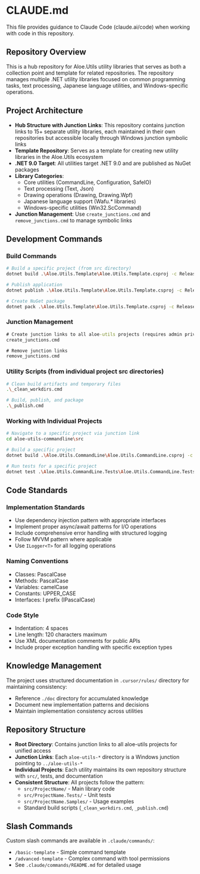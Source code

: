 # CLAUDE.md

This file provides guidance to Claude Code (claude.ai/code) when working with code in this repository.

## Repository Overview

This is a hub repository for Aloe.Utils utility libraries that serves as both a collection point and template for related repositories. The repository manages multiple .NET utility libraries focused on common programming tasks, text processing, Japanese language utilities, and Windows-specific operations.

## Project Architecture

- **Hub Structure with Junction Links**: This repository contains junction links to 15+ separate utility libraries, each maintained in their own repositories but accessible locally through Windows junction symbolic links
- **Template Repository**: Serves as a template for creating new utility libraries in the Aloe.Utils ecosystem  
- **.NET 9.0 Target**: All utilities target .NET 9.0 and are published as NuGet packages
- **Library Categories**:
  - Core utilities (CommandLine, Configuration, SafeIO)
  - Text processing (Text, Json)
  - Drawing operations (Drawing, Drawing.Wpf)
  - Japanese language support (Wafu.* libraries)
  - Windows-specific utilities (Win32.ScCommand)
- **Junction Management**: Use `create_junctions.cmd` and `remove_junctions.cmd` to manage symbolic links

## Development Commands

### Build Commands
```bash
# Build a specific project (from src directory)
dotnet build .\Aloe.Utils.Template\Aloe.Utils.Template.csproj -c Release

# Publish application
dotnet publish .\Aloe.Utils.Template\Aloe.Utils.Template.csproj -c Release -o .\publish\AloeUtilsTemplate

# Create NuGet package
dotnet pack .\Aloe.Utils.Template\Aloe.Utils.Template.csproj -c Release -o .\publish
```

### Junction Management
```cmd
# Create junction links to all aloe-utils projects (requires admin privileges)
create_junctions.cmd

# Remove junction links
remove_junctions.cmd
```

### Utility Scripts (from individual project src directories)
```bash
# Clean build artifacts and temporary files
.\_clean_workdirs.cmd

# Build, publish, and package
.\_publish.cmd
```

### Working with Individual Projects
```bash
# Navigate to a specific project via junction link
cd aloe-utils-commandline\src

# Build a specific project
dotnet build .\Aloe.Utils.CommandLine\Aloe.Utils.CommandLine.csproj -c Release

# Run tests for a specific project
dotnet test .\Aloe.Utils.CommandLine.Tests\Aloe.Utils.CommandLine.Tests.csproj
```

## Code Standards

### Implementation Standards
- Use dependency injection pattern with appropriate interfaces
- Implement proper async/await patterns for I/O operations
- Include comprehensive error handling with structured logging
- Follow MVVM pattern where applicable
- Use `ILogger<T>` for all logging operations

### Naming Conventions
- Classes: PascalCase
- Methods: PascalCase  
- Variables: camelCase
- Constants: UPPER_CASE
- Interfaces: I prefix (IPascalCase)

### Code Style
- Indentation: 4 spaces
- Line length: 120 characters maximum
- Use XML documentation comments for public APIs
- Include proper exception handling with specific exception types

## Knowledge Management

The project uses structured documentation in `.cursor/rules/` directory for maintaining consistency:
- Reference `./doc` directory for accumulated knowledge
- Document new implementation patterns and decisions
- Maintain implementation consistency across utilities

## Repository Structure

- **Root Directory**: Contains junction links to all aloe-utils projects for unified access
- **Junction Links**: Each `aloe-utils-*` directory is a Windows junction pointing to `../aloe-utils-*`
- **Individual Projects**: Each utility maintains its own repository structure with `src/`, tests, and documentation
- **Consistent Structure**: All projects follow the pattern:
  - `src/ProjectName/` - Main library code
  - `src/ProjectName.Tests/` - Unit tests  
  - `src/ProjectName.Samples/` - Usage examples
  - Standard build scripts (`_clean_workdirs.cmd`, `_publish.cmd`)

## Slash Commands

Custom slash commands are available in `.claude/commands/`:
- `/basic-template` - Simple command template
- `/advanced-template` - Complex command with tool permissions
- See `.claude/commands/README.md` for detailed usage
